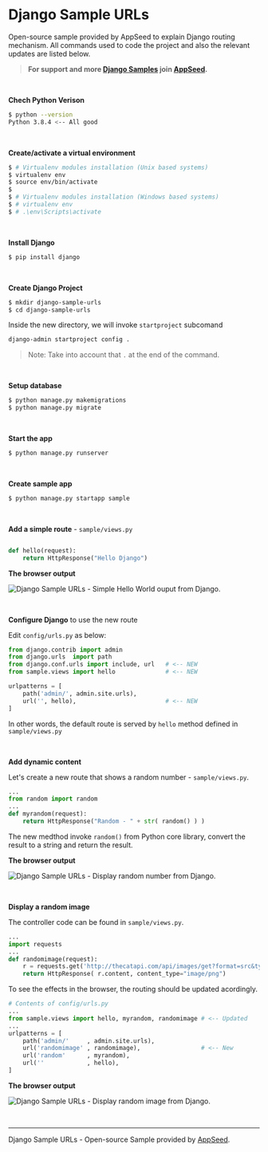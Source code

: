 # Django Sample URLs

Open-source sample provided by AppSeed to explain Django routing mechanism. All commands used to code the project and also the relevant updates are listed below. 

> **For support and more [Django Samples](https://appseed.us/admin-dashboards/django) join [AppSeed](https://appseed.us).**

<br />

**Chech Python Verison**

```bash
$ python --version
Python 3.8.4 <-- All good
```

<br />

**Create/activate a virtual environment**

```bash
$ # Virtualenv modules installation (Unix based systems)
$ virtualenv env
$ source env/bin/activate
$
$ # Virtualenv modules installation (Windows based systems)
$ # virtualenv env
$ # .\env\Scripts\activate
```

<br />

**Install Django**

```bash
$ pip install django
```

<br />

**Create Django Project**

```bash
$ mkdir django-sample-urls
$ cd django-sample-urls
```

Inside the new directory, we will invoke `startproject` subcomand

```bash
django-admin startproject config .
``` 

> Note: Take into account that `.` at the end of the command.

<br />

**Setup database**

```bash
$ python manage.py makemigrations
$ python manage.py migrate
```

<br />

**Start the app**

```bash
$ python manage.py runserver 
```

<br />

**Create sample app**

```bash
$ python manage.py startapp sample
```

<br />

**Add a simple route** - `sample/views.py`

```python

def hello(request): 
    return HttpResponse("Hello Django") 

```

**The browser output**

![Django Sample URLs - Simple Hello World ouput from Django.](https://user-images.githubusercontent.com/51070104/122039333-41c89e80-cddf-11eb-9a69-9e797dcb2e46.png)

<br />

**Configure Django** to use the new route

Edit `config/urls.py` as below:

```python
from django.contrib import admin
from django.urls  import path
from django.conf.urls import include, url   # <-- NEW
from sample.views import hello              # <-- NEW

urlpatterns = [
    path('admin/', admin.site.urls),
    url('', hello),                         # <-- NEW
]
```

In other words, the default route is served by `hello` method defined in `sample/views.py`

<br />

**Add dynamic content** 

Let's create a new route that shows a random number - `sample/views.py`.

```python
...
from random import random
...
def myrandom(request): 
    return HttpResponse("Random - " + str( random() ) ) 

```

The new medthod invoke `random()` from Python core library, convert the result to a string and return the result. 

**The browser output**

![Django Sample URLs - Display random number from Django.](https://user-images.githubusercontent.com/51070104/122039552-789eb480-cddf-11eb-9f01-8707c19ded69.png)

<br />

**Display a random image**

The controller code can be found in `sample/views.py`.

```python
...
import requests
...
def randomimage(request):
    r = requests.get('http://thecatapi.com/api/images/get?format=src&type=png')
    return HttpResponse( r.content, content_type="image/png")
```

To see the effects in the browser, the routing should be updated acordingly. 

```python
# Contents of config/urls.py
...
from sample.views import hello, myrandom, randomimage # <-- Updated 
...
urlpatterns = [
    path('admin/'     , admin.site.urls),
    url('randomimage' , randomimage),                 # <-- New
    url('random'      , myrandom),
    url(''            , hello), 
]
```

**The browser output**

![Django Sample URLs - Display random image from Django.](https://user-images.githubusercontent.com/51070104/122039724-a1bf4500-cddf-11eb-8dc5-d8171284bf4a.png)

<br />

---
Django Sample URLs - Open-source Sample provided by [AppSeed](https://appseed.us/app-generator). 
